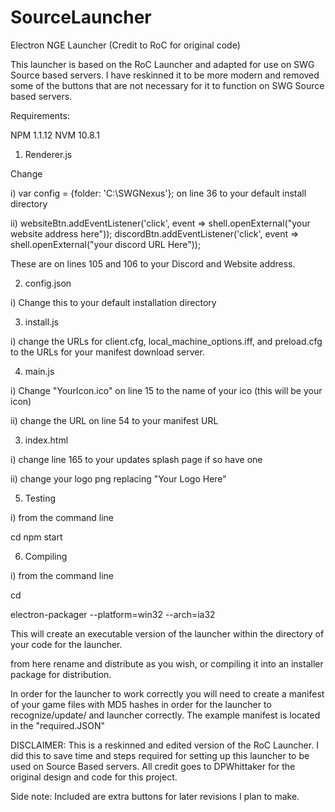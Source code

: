 # SourceLauncher

Electron NGE Launcher (Credit to RoC for original code) 

This launcher is based on the RoC Launcher and adapted for use on SWG Source based servers. I have reskinned it to be more modern and removed some of the buttons that are not necessary for it to function on SWG Source based servers.

Requirements: 

NPM 1.1.12
NVM 10.8.1

1. Renderer.js

Change 

i) var config = {folder: 'C:\\SWGNexus'}; on line 36 to your default install directory


ii) websiteBtn.addEventListener('click', event => shell.openExternal("your website address here"));
discordBtn.addEventListener('click', event => shell.openExternal("your discord URL Here"));

These are on lines 105 and 106 to your Discord and Website address.


2. config.json

i) Change this to your default installation directory

3. install.js

i) change the URLs for client.cfg, local_machine_options.iff, and preload.cfg to the URLs for your manifest download server.

4. main.js

i) Change "YourIcon.ico" on line 15 to the name of your ico (this will be your icon)

ii) change the URL on line 54 to your manifest URL

3. index.html

i) change line 165 to your updates splash page if so have one

ii) change your logo png replacing "Your Logo Here" 

5. Testing

i) from the command line 

cd <Source Launcher Dir> 
npm start

6. Compiling 

i) from the command line

cd <Source Launcher Dir>

electron-packager <app dir> <appName> --platform=win32 --arch=ia32

This will create an executable version of the launcher within the directory of your code for the launcher.

from here rename and distribute as you wish, or compiling it into an installer package for distribution.

In order for the launcher to work correctly you will need to create a manifest of your game files with MD5 hashes in order for the launcher to recognize/update/ and launcher correctly. The example manifest is located in the "required.JSON"

DISCLAIMER: This is a reskinned and edited version of the RoC Launcher. I did this to save time and steps required for setting up this launcher to be used on Source Based servers. All credit goes to DPWhittaker for the original design and code for this project. 

Side note: Included are extra buttons for later revisions I plan to make. 


